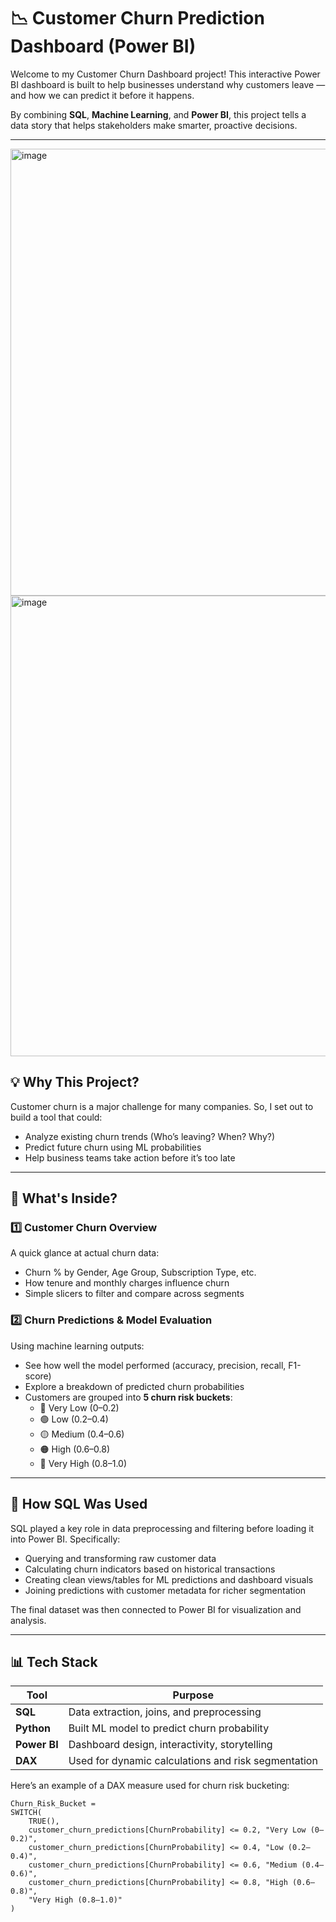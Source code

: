 # 📉 Customer Churn Prediction Dashboard (Power BI)

Welcome to my Customer Churn Dashboard project! This interactive Power BI dashboard is built to help businesses understand why customers leave — and how we can predict it before it happens.

By combining **SQL**, **Machine Learning**, and **Power BI**, this project tells a data story that helps stakeholders make smarter, proactive decisions.

---
<img width="1288" height="715" alt="image" src="https://github.com/user-attachments/assets/4a32c675-6e83-4a37-b57d-144406ffaa2f" />
<img width="1289" height="737" alt="image" src="https://github.com/user-attachments/assets/9dfb7fb9-4df7-4d7f-8ba7-f975e50dc4be" />



## 💡 Why This Project?

Customer churn is a major challenge for many companies. So, I set out to build a tool that could:

- Analyze existing churn trends (Who’s leaving? When? Why?)
- Predict future churn using ML probabilities
- Help business teams take action before it’s too late

---

## 🧭 What's Inside?

### 1️⃣ **Customer Churn Overview**

A quick glance at actual churn data:
- Churn % by Gender, Age Group, Subscription Type, etc.
- How tenure and monthly charges influence churn
- Simple slicers to filter and compare across segments

### 2️⃣ **Churn Predictions & Model Evaluation**

Using machine learning outputs:
- See how well the model performed (accuracy, precision, recall, F1-score)
- Explore a breakdown of predicted churn probabilities
- Customers are grouped into **5 churn risk buckets**:
  - 🔵 Very Low (0–0.2)
  - 🟢 Low (0.2–0.4)
  - 🟡 Medium (0.4–0.6)
  - 🟠 High (0.6–0.8)
  - 🔴 Very High (0.8–1.0)

---

## 🧮 How SQL Was Used

SQL played a key role in data preprocessing and filtering before loading it into Power BI. Specifically:

- Querying and transforming raw customer data
- Calculating churn indicators based on historical transactions
- Creating clean views/tables for ML predictions and dashboard visuals
- Joining predictions with customer metadata for richer segmentation

The final dataset was then connected to Power BI for visualization and analysis.

---

## 📊 Tech Stack

| Tool | Purpose |
|------|---------|
| **SQL** | Data extraction, joins, and preprocessing |
| **Python** | Built ML model to predict churn probability |
| **Power BI** | Dashboard design, interactivity, storytelling |
| **DAX** | Used for dynamic calculations and risk segmentation |

Here’s an example of a DAX measure used for churn risk bucketing:

```dax
Churn_Risk_Bucket = 
SWITCH(
    TRUE(),
    customer_churn_predictions[ChurnProbability] <= 0.2, "Very Low (0–0.2)",
    customer_churn_predictions[ChurnProbability] <= 0.4, "Low (0.2–0.4)",
    customer_churn_predictions[ChurnProbability] <= 0.6, "Medium (0.4–0.6)",
    customer_churn_predictions[ChurnProbability] <= 0.8, "High (0.6–0.8)",
    "Very High (0.8–1.0)"
)
